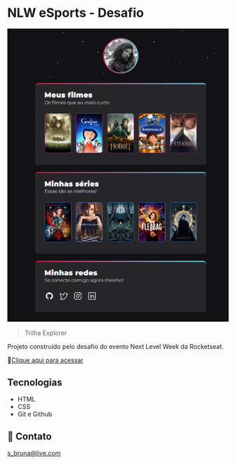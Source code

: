 # NLW eSports - Desafio
![preview](./.github/preview.png)
> Trilha Explorer

Projeto construído pelo desafio do evento Next Level Week da Rocketseat.

🔗[Clique aqui para acessar](https://github.com/brunasantos-dev/nlw-esports-desafio)

## Tecnologias

- HTML
- CSS
- Git e Github

## 💜 Contato

s_bruna@live.com 